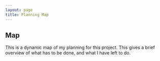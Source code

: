 ```yaml
---
layout: page
title: Planning Map
---
```



## Map

This is a dynamic map of my planning for this project. This gives a brief overview of what has to be done, and what I have left to do. 

<div class="mxgraph" style="max-width:100%;border:1px solid transparent;" data-mxgraph="{&quot;highlight&quot;:&quot;#0000ff&quot;,&quot;nav&quot;:true,&quot;resize&quot;:true,&quot;toolbar&quot;:&quot;zoom layers tags lightbox&quot;,&quot;edit&quot;:&quot;_blank&quot;,&quot;url&quot;:&quot;https://raw.githubusercontent.com/RabaDabaDoba/FOI/main/DrawIO/Untitled%20Diagram.drawio&quot;}"></div>
<script type="text/javascript" src="https://viewer.diagrams.net/embed2.js?&fetch=https%3A%2F%2Fraw.githubusercontent.com%2FRabaDabaDoba%2FFOI%2Fmain%2FDrawIO%2FUntitled%2520Diagram.drawio"></script>
